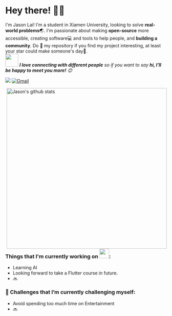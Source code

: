 <!-- Greeting -->
# Hey there! :wave::smiley:

<!--Introduction -->
I'm Jason Lai! I'm a student in Xiamen University, looking to solve **real-world problems**:earth_asia:. I'm passionate about making **open-source** more accessible, creating software:computer: and tools to help people, and **building a community**. Do :star2: my repository if you find my project interesting, at least your star could make someone's day:pray:.
<br>
<img src="https://media.giphy.com/media/LnQjpWaON8nhr21vNW/giphy.gif" width="40"> <em><b>I love connecting with different people</b> so if you want to say <b>hi, I'll be happy to meet you more!</b> :blush:</em>

<!-- Profile View Count -->
![](https://komarev.com/ghpvc/?username=David23B&style=flat)
[![Gmail](https://img.shields.io/badge/-Jason_Lai-c14438?style=flat&logo=Gmail&logoColor=white)](mailto:laijinbiao00@gmail.com)

<!-- Working GIF -->
<img align= "right" width= "500" alt="Jason's github stats" src="https://github-readme-stats.vercel.app/api?username=David23B&show_icons=true&theme=algolia&count_private=true"/>

### Things that I'm currently working on <img src="https://media.giphy.com/media/WUlplcMpOCEmTGBtBW/giphy.gif" width="30">: 
* Learning AI
* Looking forward to take a Flutter course in future.
* 🔜

### 🌱 Challenges that I’m currently challenging myself:
* Avoid spending too much time on Entertainment
* 🔜

